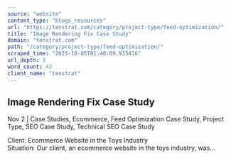 ```yaml
---
source: "website"
content_type: "blogs_resources"
url: "https://tenstrat.com/category/project-type/feed-optimization/"
title: "Image Rendering Fix Case Study"
domain: "tenstrat.com"
path: "/category/project-type/feed-optimization/"
scraped_time: "2025-10-05T01:40:09.935416"
url_depth: 3
word_count: 43
client_name: "tenstrat"
---
```


## Image Rendering Fix Case Study

Nov 2 | Case Studies, Ecommerce, Feed Optimization Case Study, Project Type, SEO Case Study, Technical SEO Case Study

Client: Ecommerce Website in the Toys Industry  
Situation: Our client, an ecommerce website in the toys industry, was...